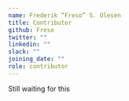 ```yaml
---
name: Frederik “Freso” S. Olesen
title: Contributor
github: Freso
twitter: ""
linkedin: ""
slack: ""
joining_date: ""
role: contributor
---
```


Still waiting for this
